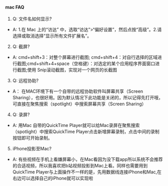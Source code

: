 ####  mac FAQ

1. Q: 文件名如何显示?
- A: 1.在 Mac 上的“访达” 中，选取“访达”>“偏好设置”，然后点按“高级”。2.请选择或取消选择“显示所有文件扩展名”。

2. Q: 截屏?
- A: cmd+shift+3：对整个屏幕进行截图; cmd+shift+4：对自行选择的区域进行截图;cmd+shift+4+space（空格键）：对选定的某个应用程序界面窗口进行截图;使用 Snip滚动截图，实现对一个网页的长截图

3. Q: 远程协助?
- A： 在MAC环境下有一个自带的远程协助软件叫屏幕共享（Screen Sharing），也很好用。因为默认情况下此功能是关闭的，所以记得先打开哦，可直接在聚焦搜索（spotlight）中搜索屏幕共享（Screen Sharing）

4. Q: 录屏?
- A: 用Mac 自带的QuickTime Player就可以给Mac录屏在聚焦搜索（spotlight）中搜索QuickTime Player点击新增屏幕录制，点击中间的录制按钮即可开始录制。

5. iPhone投影至Mac?
- A: 有些视频在手机上看嫌屏幕小，在Mac看因为没下载app所以系统不会推荐的合适视频，所以我喜欢把b站视频投影到Mac上看。同样也需要用到QuickTime Player与上面操作不一样的是，先用数据线连接iPhone和Mac,在右边可以选择自己的iPhone就可以实现啦
